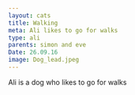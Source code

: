 ```yaml
---
layout: cats
title: Walking
meta: Ali likes to go for walks
type: ali
parents: simon and eve
Date: 26.09.16
image: Dog_lead.jpeg
---
```


Ali is a dog who likes to go for walks
